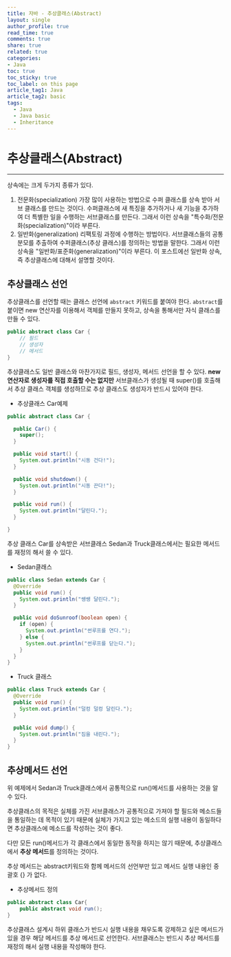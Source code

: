 ```yaml
---
title: 자바 - 추상클래스(Abstract)
layout: single
author_profile: true
read_time: true
comments: true
share: true
related: true
categories:
- Java
toc: true
toc_sticky: true
toc_label: on this page
article_tag1: Java
article_tag2: basic
tags:
  - Java
  - Java basic
  - Inheritance
---
```


# 추상클래스(Abstract)

----

상속에는 크게 두가지 종류가 있다.

1. 전문화(specialization)
   가장 많이 사용하는 방법으로 수퍼 클래스를 상속 받아 서브 클래스를 만드는 것이다.
   수퍼클래스에 새 특징을 추가하거나 새 기능을 추가하여 더 특별한 일을 수행하는 서브클래스를 만든다.
   그래서 이런 상속을 "특수화/전문화(specialization)"이라 부른다.
2. 일반화(generalization)
   리팩토링 과정에 수행하는 방법이다.
   서브클래스들의 공통 분모를 추출하여 수퍼클래스(추상 클래스)를 정의하는 방법을 말한다.
   그래서 이런 상속을 "일반화/표준화(generalization)"이라 부른다. 이 포스트에선 일반화 상속, 즉 추상클래스에 대해서 설명할 것이다.

[전문화 상속을 설명한 링크]: https://parkminseob.github.io/java/java-extends/

## 추상클래스 선언



추상클래스를 선언할 때는 클래스 선언에 `abstract` 키워드를 붙여야 한다. `abstract`를 붙이면 new 연산자를 이용해서 객체를 만들지 못하고, 상속을 통해서만 자식 클래스를 만들 수 있다.

```java
public abstract class Car {
    // 필드
    // 생성자
    // 메서드
}
```

추상클래스도 일반 클래스와 마찬가지로 필드, 생성자, 메서드 선언을 할 수 있다. **new 연산자로 생성자를 직접 호출할 수는 없지만** 서브클래스가 생성될 때 super()를 호출해서 추상 클래스 객체를 생성하므로 추상 클래스도 생성자가 반드시 있어야 한다.

* 추상클래스 Car예제

```java
public abstract class Car {

  public Car() {
    super();
  }

  public void start() {
    System.out.println("시동 건다!");
  }

  public void shutdown() {
    System.out.println("시동 끈다!");
  }

  public void run() {
    System.out.println("달린다.");
  }

}
```

추상 클래스 Car를 상속받은 서브클래스 Sedan과 Truck클래스에서는 필요한 메서드를 재정의 해서 쓸 수 있다.

* Sedan클래스

```java
public class Sedan extends Car {
  @Override
  public void run() {
    System.out.println("쌩쌩 달린다.");
  }

  public void doSunroof(boolean open) {
    if (open) {
      System.out.println("썬루프를 연다.");
    } else {
      System.out.println("썬루프를 닫는다.");
    }
  }
}

```

* Truck 클래스

```java
public class Truck extends Car {
  @Override
  public void run() {
    System.out.println("덜컹 덜컹 달린다.");
  }

  public void dump() {
    System.out.println("짐을 내린다.");
  }
}
```

## 추상메서드 선언



위 예제에서 Sedan과 Truck클래스에서 공통적으로 run()메서드를 사용하는 것을 알 수 있다. 

추상클래스의 목적은 실체를 가진 서브클래스가 공통적으로 가져야 할 필드와 메소드들을 통일하는 데 목적이 있기 때문에 실체가 가지고 있는 메소드의 실행 내용이 동일하다면 추상클래스에 메소드를 작성하는 것이 좋다.

다만 모든 run()메서드가 각 클래스에서 동일한 동작을 하지는 않기 때문에, 추상클래스에서 **추상 메서드**를 정의하는 것이다.

추상 메서드는 abstract키워드와 함께 메서드의 선언부만 있고 메서드 실행 내용인 중괄호 {} 가 없다.

* 추상메서드 정의

```java
public abstract class Car{
	public abstract void run();    
}
```

추상클래스 설계시 하위 클래스가 반드시 실행 내용을 채우도록 강제하고 싶은 메서드가 있을 경우 해당 메서드를 추상 메서드로 선언한다. 서브클래스는 반드시 추상 메서드를 재정의 해서 실행 내용을 작성해야 한다.